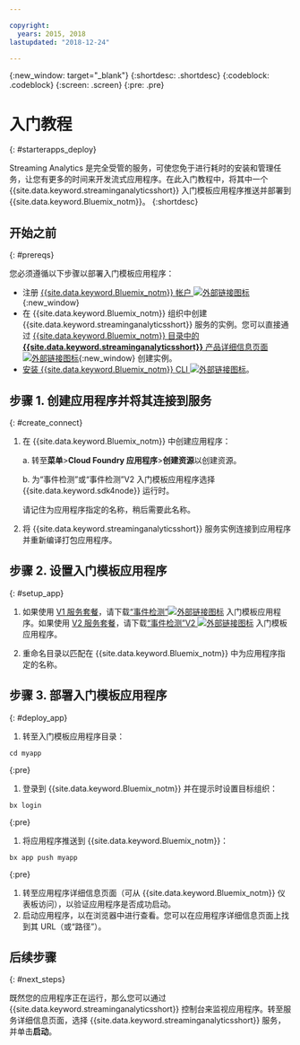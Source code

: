 ```yaml
---

copyright:
  years: 2015, 2018
lastupdated: "2018-12-24"

---
```


<!-- Attribute definitions -->
{:new_window: target="_blank"}
{:shortdesc: .shortdesc}
{:codeblock: .codeblock}
{:screen: .screen}
{:pre: .pre}

# 入门教程
{: #starterapps_deploy}

Streaming Analytics 是完全受管的服务，可使您免于进行耗时的安装和管理任务，让您有更多的时间来开发流式应用程序。在此入门教程中，将其中一个 {{site.data.keyword.streaminganalyticsshort}} 入门模板应用程序推送并部署到 {{site.data.keyword.Bluemix_notm}}。
{:shortdesc}


## 开始之前
{: #prereqs}

您必须遵循以下步骤以部署入门模板应用程序：

* 注册 [{{site.data.keyword.Bluemix_notm}} 帐户 ![外部链接图标](../../icons/launch-glyph.svg "外部链接图标")](https://{DomainName}/registration){:new_window}
* 在 {{site.data.keyword.Bluemix_notm}} 组织中创建 {{site.data.keyword.streaminganalyticsshort}} 服务的实例。您可以直接通过 [{{site.data.keyword.Bluemix_notm}} 目录中的 **{{site.data.keyword.streaminganalyticsshort}}** 产品详细信息页面 ![外部链接图标](../../icons/launch-glyph.svg "外部链接图标")](https://{DomainName}/catalog/services/streaming-analytics/){:new_window} 创建实例。  
* [安装 {{site.data.keyword.Bluemix_notm}} CLI ![外部链接图标](../../icons/launch-glyph.svg "外部链接图标")](https://{DomainName}/docs/cli/reference/bluemix_cli/get_started.html#getting-started)。



## 步骤 1. 创建应用程序并将其连接到服务
{: #create_connect}

1. 在 {{site.data.keyword.Bluemix_notm}} 中创建应用程序：

    a. 转至**菜单**>**Cloud Foundry 应用程序**>**创建资源**以创建资源。

    b. 为“事件检测”或“事件检测”V2 入门模板应用程序选择 {{site.data.keyword.sdk4node}} 运行时。

    请记住为应用程序指定的名称，稍后需要此名称。
1. 将 {{site.data.keyword.streaminganalyticsshort}} 服务实例连接到应用程序并重新编译打包应用程序。

## 步骤 2. 设置入门模板应用程序
{: #setup_app}

1. 如果使用 [V1 服务套餐](/docs/services/StreamingAnalytics/service_plans.html)，请下载[“事件检测”![外部链接图标](../../icons/launch-glyph.svg "外部链接图标")](https://streams-github-samples.mybluemix.net/?get=QuickStart/EventDetection) 入门模板应用程序。如果使用 [V2 服务套餐](/docs/services/StreamingAnalytics/service_plans.html)，请下载[“事件检测”V2 ![外部链接图标](../../icons/launch-glyph.svg "外部链接图标")](https://streams-github-samples.mybluemix.net/?get=QuickStart%2FBeta201801%2FEventDetectionV2) 入门模板应用程序。

1. 重命名目录以匹配在 {{site.data.keyword.Bluemix_notm}} 中为应用程序指定的名称。

## 步骤 3. 部署入门模板应用程序
{: #deploy_app}

1. 转至入门模板应用程序目录：
  <pre><code>cd myapp</code></pre>
  {:pre}

1. 登录到 {{site.data.keyword.Bluemix_notm}} 并在提示时设置目标组织：

  <pre><code>bx login</code></pre>
  {:pre}

1. 将应用程序推送到 {{site.data.keyword.Bluemix_notm}}：
  <pre><code>bx app push myapp</code></pre>
  {:pre}

1. 转至应用程序详细信息页面（可从 {{site.data.keyword.Bluemix_notm}} 仪表板访问），以验证应用程序是否成功启动。
1. 启动应用程序，以在浏览器中进行查看。您可以在应用程序详细信息页面上找到其 URL（或“路径”）。

## 后续步骤
{: #next_steps}

既然您的应用程序正在运行，那么您可以通过 {{site.data.keyword.streaminganalyticsshort}} 控制台来监视应用程序。转至服务详细信息页面，选择 {{site.data.keyword.streaminganalyticsshort}} 服务，并单击**启动**。
